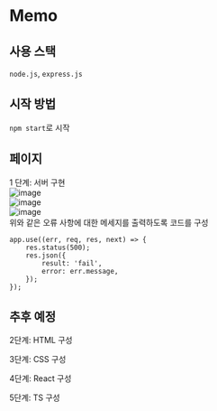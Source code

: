 # Memo
## 사용 스택
`node.js`, `express.js`</br>

## 시작 방법
`npm start`로 시작

## 페이지
1 단계: 서버 구현</br>
![image](https://user-images.githubusercontent.com/112938316/217218574-626577d3-a7a3-4956-906f-9b19c16f4f28.png)</br>
![image](https://user-images.githubusercontent.com/112938316/217218621-0c7ead1e-6748-4261-8025-f33787614b71.png)</br>
![image](https://user-images.githubusercontent.com/112938316/217218683-a7c1b501-a646-40fd-97c3-83d1af76b62e.png)</br>
위와 같은 오류 사항에 대한 메세지를 출력하도록 코드를 구성
```
app.use((err, req, res, next) => {
    res.status(500);
    res.json({
        result: 'fail',
        error: err.message,
    });
});
```

## 추후 예정
2단계: HTML 구성

3단계: CSS 구성

4단계: React 구성

5단계: TS 구성
